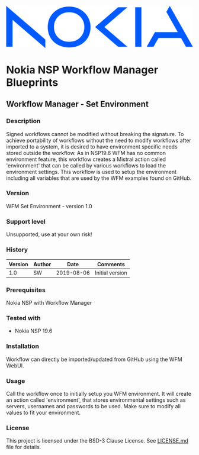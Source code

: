 ![NOKIA](https://raw.githubusercontent.com/nokia/nsp-workflow/master/logo.png)
# Nokia NSP Workflow Manager Blueprints
## Workflow Manager - Set Environment

### Description
Signed workflows cannot be modified without breaking the signature. To achieve
portability of workflows without the need to modify workflows after imported
to a system, it is desired to have environment specific needs stored outside
the workflow. As in NSP19.6 WFM has no common environment feature, this
workflow creates a Mistral action called 'environment' that can be called
by various workflows to load the environment settings. This workflow is
used to setup the environment including all variables that are used by the
WFM examples found on GitHub.

### Version
WFM Set Environment - version 1.0

### Support level
Unsupported, use at your own risk!

### History
|Version|Author| Date       |Comments         |
|-------|------|------------|-----------------|
|   1.0 |  SW  | 2019-08-06 |Initial version  |

### Prerequisites
Nokia NSP with Workflow Manager

### Tested with
* Nokia NSP 19.6

### Installation
Workflow can directly be imported/updated from GitHub using the WFM WebUI.

### Usage
Call the workflow once to initially setup you WFM environment. It will create
an action called 'environment', that stores environmental settings such as
servers, usernames and passwords to be used. Make sure to modify all values
to fit your environment.

### License
This project is licensed under the BSD-3 Clause License. See
[LICENSE.md](https://raw.githubusercontent.com/nokia/nsp-workflow/master/LICENSE.md)
file for details.
